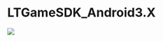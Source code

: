 # LTGameSDK_Android3.X

[![](https://jitpack.io/v/muyishuangfeng/LTGameSDK_Android3.X.svg)](https://jitpack.io/#muyishuangfeng/LTGameSDK_Android3.X)
